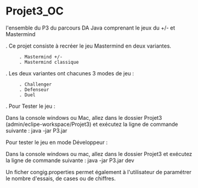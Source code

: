 # Projet3_OC
l'ensemble du P3 du parcours DA Java comprenant le jeux du +/- et Mastermind

. Ce projet consiste à recréer le jeu Mastermind en deux variantes.

         . Mastermind +/- 
         . Mastermind classique 
         
. Les deux variantes ont chacunes 3 modes de jeu :

         . Challenger
         . Defenseur
         . Duel
         
. Pour Tester le jeu :

Dans la console windows ou Mac, allez dans le dossier Projet3 (admin/eclipe-workspace/Projet3) et exécutez la ligne de commande suivante : java -jar P3.jar

Pour tester le jeu en mode Développeur :

Dans la console windows ou mac, allez dans le dossier Projet3 et exécutez la ligne de commande suivante : java -jar P3.jar dev

Un ficher congig.properties permet également à l'utilisateur de paramétrer le nombre d'essais, de cases ou de chiffres.


